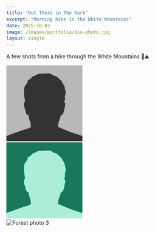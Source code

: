 ```yaml
---
title: "Out There in The Dark"
excerpt: "Morning hike in the White Mountains"
date: 2025-10-03
image: /images/portfolio/bio-photo.jpg
layout: single
---
```

A few shots from a hike through the White Mountains 🌲⛰️

![Forest photo 1](/images/portfolio/bio-photo.jpg)  
![Forest photo 2](/images/portfolio/bio-photo-2.jpg)  
![Forest photo 3](/images/portfolio/forest3.jpg)  
